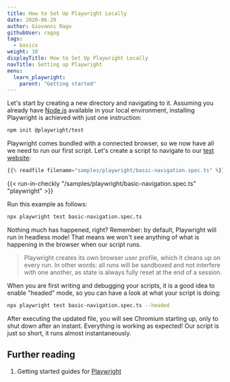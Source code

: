 ```yaml
---
title: How to Set Up Playwright Locally
date: 2020-06-20
author: Giovanni Rago
githubUser: ragog
tags:
  - basics
weight: 30
displayTitle: How to Set Up Playwright Locally
navTitle: Setting up Playwright
menu:
  learn_playwright:
    parent: "Getting started"
---
```


Let's start by creating a new directory and navigating to it. Assuming you already have [Node.js](https://nodejs.org/) available in your local environment, installing Playwright is achieved with just one instruction:

<!-- more -->

```sh
npm init @playwright/test
```
Playwright comes bundled with a connected browser, so we now have all we need to run our first script. Let's create a script to navigate to our [test website](https://danube-web.shop/):

```ts {title="basic-navigation.spec.ts"}
{{% readfile filename="samples/playwright/basic-navigation.spec.ts" %}}
```
{{< run-in-checkly "/samples/playwright/basic-navigation.spec.ts" "playwright"  >}}

Run this example as follows:
```sh
npx playwright test basic-navigation.spec.ts
```


Nothing much has happened, right? Remember: by default, Playwright will run in headless mode! That means we won't see anything of what is happening in the browser when our script runs.

> Playwright creates its own browser user profile, which it cleans up on every run. In other words: all runs will be sandboxed and not interfere with one another, as state is always fully reset at the end of a session.

When you are first writing and debugging your scripts, it is a good idea to enable "headed" mode, so you can have a look at what your script is doing:


```bash
npx playwright test basic-navigation.spec.ts --headed
```

After executing the updated file, you will see Chromium starting up, only to shut down after an instant. Everything is working as expected! Our script is just so short, it runs almost instantaneously.

## Further reading
1. Getting started guides for [Playwright](https://playwright.dev/docs/intro#installation)
